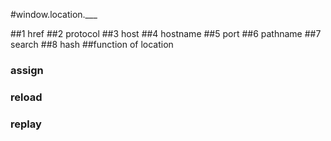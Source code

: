 #window.location.___

##1 href
##2 protocol
##3 host
##4 hostname
##5 port
##6 pathname
##7 search
##8 hash
##function of location 
### assign
### reload
### replay
